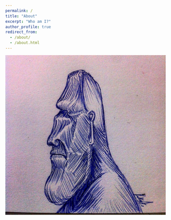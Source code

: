 ```yaml
---
permalink: /
title: "About"
excerpt: "Who am I?"
author_profile: true
redirect_from: 
  - /about/
  - /about.html
---
```


![Main Screen Image](/images/profile.JPG)